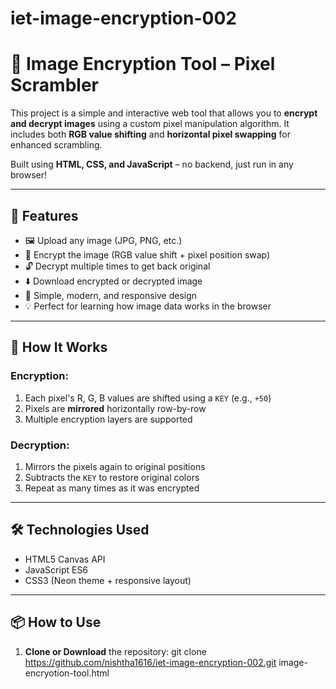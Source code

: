 # iet-image-encryption-002
# 🔐 Image Encryption Tool – Pixel Scrambler

This project is a simple and interactive web tool that allows you to **encrypt and decrypt images** using a custom pixel manipulation algorithm. It includes both **RGB value shifting** and **horizontal pixel swapping** for enhanced scrambling.

Built using **HTML, CSS, and JavaScript** – no backend, just run in any browser!

---

## 🚀 Features

- 🖼 Upload any image (JPG, PNG, etc.)
- 🔐 Encrypt the image (RGB value shift + pixel position swap)
- 🔓 Decrypt multiple times to get back original
- ⬇️ Download encrypted or decrypted image
- 🎨 Simple, modern, and responsive design
- 💡 Perfect for learning how image data works in the browser

---

## 🧠 How It Works

### Encryption:
1. Each pixel's R, G, B values are shifted using a `KEY` (e.g., `+50`)
2. Pixels are **mirrored** horizontally row-by-row
3. Multiple encryption layers are supported

### Decryption:
1. Mirrors the pixels again to original positions
2. Subtracts the `KEY` to restore original colors
3. Repeat as many times as it was encrypted

---

## 🛠 Technologies Used

- HTML5 Canvas API
- JavaScript ES6
- CSS3 (Neon theme + responsive layout)

---

## 📦 How to Use

1. **Clone or Download** the repository:
   git clone https://github.com/nishtha1616/iet-image-encryption-002.git
   image-encryotion-tool.html
